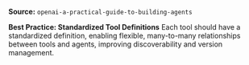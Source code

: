 **Source:** `openai-a-practical-guide-to-building-agents`

**Best Practice: Standardized Tool Definitions**
Each tool should have a standardized definition, enabling flexible, many-to-many relationships between tools and agents, improving discoverability and version management.
